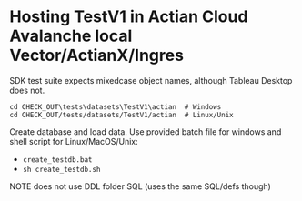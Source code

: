 # Hosting TestV1 in Actian Cloud Avalanche local Vector/ActianX/Ingres

SDK test suite expects mixedcase object names, although Tableau Desktop does not.

    cd CHECK_OUT\tests\datasets\TestV1\actian  # Windows
    cd CHECK_OUT/tests/datasets/TestV1/actian  # Linux/Unix

Create database and load data.
Use provided batch file for windows and shell script for Linux/MacOS/Unix:

  * `create_testdb.bat`
  * `sh create_testdb.sh`

NOTE does not use DDL folder SQL (uses the same SQL/defs though)
